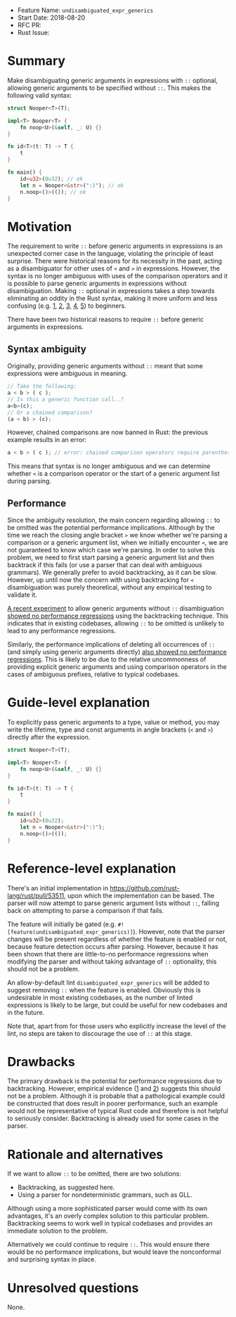 - Feature Name: `undisambiguated_expr_generics`
- Start Date: 2018-08-20
- RFC PR:
- Rust Issue:

# Summary
[summary]: #summary

Make disambiguating generic arguments in expressions with `::` optional, allowing generic arguments to be specified without `::`. This makes the following valid syntax:

```rust
struct Nooper<T>(T);

impl<T> Nooper<T> {
    fn noop<U>(&self, _: U) {}
}

fn id<T>(t: T) -> T {
    t
}

fn main() {
    id<u32>(0u32); // ok
    let n = Nooper<&str>(":)"); // ok
    n.noop<()>(()); // ok
}
```

# Motivation
[motivation]: #motivation

The requirement to write `::` before generic arguments in expressions is an unexpected corner case in the language, violating the principle of least surprise. There were historical reasons for its necessity in the past, acting as a disambiguator for other uses of `<` and `>` in expressions. However, the syntax is no longer ambiguous with uses of the comparison operators and it is possible to parse generic arguments in expressions without disambiguation. Making `::` optional in expressions takes a step towards eliminating an oddity in the Rust syntax, making it more uniform and less confusing (e.g. [1](https://users.rust-lang.org/t/why-cant-i-specify-type-parameters-directly-after-the-type/2365), [2](https://users.rust-lang.org/t/type-parameter-syntax-when-defining-vs-calling-functions/15037), [3](https://github.com/rust-lang/book/issues/385), [4](https://www.reddit.com/r/rust/comments/73pm5e/whats_the_rationale_behind_for_type_parameters/), [5](https://matematikaadit.github.io/posts/rust-turbofish.html)) to beginners.

There have been two historical reasons to require `::` before generic arguments in expressions.

## Syntax ambiguity
Originally, providing generic arguments without `::` meant that some expressions were ambiguous in meaning.

```rust
// Take the following:
a < b > ( c );
// Is this a generic function call..?
a<b>(c);
// Or a chained comparison?
(a < b) > (c);
```

However, chained comparisons are now banned in Rust: the previous example results in an error:

```rust
a < b > ( c ); // error: chained comparison operators require parentheses
```

This means that syntax is no longer ambiguous and we can determine whether `<` is a comparison operator or the start of a generic argument list during parsing.

## Performance
Since the ambiguity resolution, the main concern regarding allowing `::` to be omitted was the potential performance implications. Although by the time we reach the closing angle bracket `>` we know whether we're parsing a comparison or a generic argument list, when we initially encounter `<`, we are not guaranteed to know which case we're parsing. In order to solve this problem, we need to first start parsing a generic argument list and then backtrack if this fails (or use a parser that can deal with ambiguous grammars). We generally prefer to avoid backtracking, as it can be slow. However, up until now the concern with using backtracking for `<` disambiguation was purely theoretical, without any empirical testing to validate it.

[A recent experiment](https://github.com/rust-lang/rust/pull/53511) to allow generic arguments without `::` disambiguation [showed no performance regressions](https://github.com/rust-lang/rust/pull/53511#issuecomment-414172984) using the backtracking technique. This indicates that in existing codebases, allowing `::` to be omitted is unlikely to lead to any performance regressions.

Similarly, the performance implications of deleting all occurrences of `::` (and simply using generic arguments directly) [also showed no performance regressions](https://github.com/rust-lang/rust/pull/53511#issuecomment-414360849). This is likely to be due to the relative uncommonness of providing explicit generic arguments and using comparison operators in the cases of ambiguous prefixes, relative to typical codebases.

# Guide-level explanation
[guide-level-explanation]: #guide-level-explanation

To explicitly pass generic arguments to a type, value or method, you may write the lifetime, type and const arguments in angle brackets (`<` and `>`) directly after the expression.

```rust
struct Nooper<T>(T);

impl<T> Nooper<T> {
    fn noop<U>(&self, _: U) {}
}

fn id<T>(t: T) -> T {
    t
}

fn main() {
    id<u32>(0u32);
    let n = Nooper<&str>(":)");
    n.noop<()>(());
}
```

# Reference-level explanation
[reference-level-explanation]: #reference-level-explanation

There's an initial implementation in https://github.com/rust-lang/rust/pull/53511, upon which the implementation can be based. The parser will now attempt to parse generic argument lists without `::`, falling back on attempting to parse a comparison if that fails.

The feature will initially be gated (e.g. `#![feature(undisambiguated_expr_generics)]`). However, note that the parser changes will be present regardless of whether the feature is enabled or not, because feature detection occurs after parsing. However, because it has been shown that there are little-to-no performance regressions when modifying the parser and without taking advantage of `::` optionality, this should not be a problem.

An allow-by-default lint `disambiguated_expr_generics` will be added to suggest removing `::` when the feature is enabled. Obviously this is undesirable in most existing codebases, as the number of linted expressions is likely to be large, but could be useful for new codebases and in the future.

Note that, apart from for those users who explicitly increase the level of the lint, no steps are taken to discourage the use of `::` at this stage.

# Drawbacks
[drawbacks]: #drawbacks

The primary drawback is the potential for performance regressions due to backtracking. However, empirical evidence ([1](https://github.com/rust-lang/rust/pull/53511#issuecomment-414172984) and [2](https://github.com/rust-lang/rust/pull/53511#issuecomment-414360849)) suggests this should not be a problem. Although it is probable that a pathological example could be constructed that does result in poorer performance, such an example would not be representative of typical Rust code and therefore is not helpful to seriously consider. Backtracking is already used for some cases in the parser.

# Rationale and alternatives
[rationale-and-alternatives]: #rationale-and-alternatives

If we want to allow `::` to be omitted, there are two solutions:
- Backtracking, as suggested here.
- Using a parser for nondeterministic grammars, such as GLL.

Although using a more sophisticated parser would come with its own advantages, it's an overly complex solution to this particular problem. Backtracking seems to work well in typical codebases and provides an immediate solution to the problem.

Alternatively we could continue to require `::`. This would ensure there would be no performance implications, but would leave the nonconformal and surprising syntax in place.

# Unresolved questions
[unresolved-questions]: #unresolved-questions

None.
